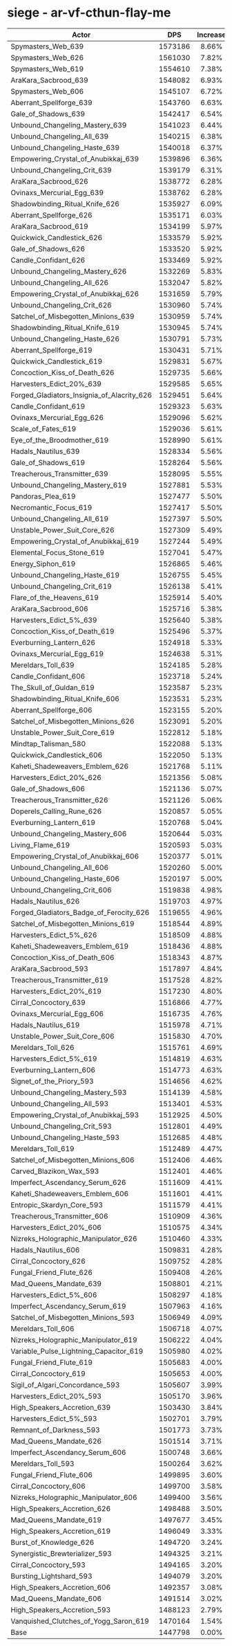 # siege - ar-vf-cthun-flay-me
| Actor | DPS | Increase |
|---|:---:|:---:|
|Spymasters_Web_639|1573186|8.66%|
|Spymasters_Web_626|1561030|7.82%|
|Spymasters_Web_619|1554610|7.38%|
|AraKara_Sacbrood_639|1548082|6.93%|
|Spymasters_Web_606|1545107|6.72%|
|Aberrant_Spellforge_639|1543760|6.63%|
|Gale_of_Shadows_639|1542417|6.54%|
|Unbound_Changeling_Mastery_639|1541023|6.44%|
|Unbound_Changeling_All_639|1540215|6.38%|
|Unbound_Changeling_Haste_639|1540018|6.37%|
|Empowering_Crystal_of_Anubikkaj_639|1539896|6.36%|
|Unbound_Changeling_Crit_639|1539179|6.31%|
|AraKara_Sacbrood_626|1538772|6.28%|
|Ovinaxs_Mercurial_Egg_639|1538762|6.28%|
|Shadowbinding_Ritual_Knife_626|1535927|6.09%|
|Aberrant_Spellforge_626|1535171|6.03%|
|AraKara_Sacbrood_619|1534199|5.97%|
|Quickwick_Candlestick_626|1533579|5.92%|
|Gale_of_Shadows_626|1533520|5.92%|
|Candle_Confidant_626|1533469|5.92%|
|Unbound_Changeling_Mastery_626|1532269|5.83%|
|Unbound_Changeling_All_626|1532047|5.82%|
|Empowering_Crystal_of_Anubikkaj_626|1531659|5.79%|
|Unbound_Changeling_Crit_626|1530960|5.74%|
|Satchel_of_Misbegotten_Minions_639|1530959|5.74%|
|Shadowbinding_Ritual_Knife_619|1530945|5.74%|
|Unbound_Changeling_Haste_626|1530791|5.73%|
|Aberrant_Spellforge_619|1530431|5.71%|
|Quickwick_Candlestick_619|1529831|5.67%|
|Concoction_Kiss_of_Death_626|1529735|5.66%|
|Harvesters_Edict_20%_639|1529585|5.65%|
|Forged_Gladiators_Insignia_of_Alacrity_626|1529451|5.64%|
|Candle_Confidant_619|1529323|5.63%|
|Ovinaxs_Mercurial_Egg_626|1529096|5.62%|
|Scale_of_Fates_619|1529036|5.61%|
|Eye_of_the_Broodmother_619|1528990|5.61%|
|Hadals_Nautilus_639|1528334|5.56%|
|Gale_of_Shadows_619|1528264|5.56%|
|Treacherous_Transmitter_639|1528095|5.55%|
|Unbound_Changeling_Mastery_619|1527881|5.53%|
|Pandoras_Plea_619|1527477|5.50%|
|Necromantic_Focus_619|1527417|5.50%|
|Unbound_Changeling_All_619|1527397|5.50%|
|Unstable_Power_Suit_Core_626|1527309|5.49%|
|Empowering_Crystal_of_Anubikkaj_619|1527244|5.49%|
|Elemental_Focus_Stone_619|1527041|5.47%|
|Energy_Siphon_619|1526865|5.46%|
|Unbound_Changeling_Haste_619|1526755|5.45%|
|Unbound_Changeling_Crit_619|1526138|5.41%|
|Flare_of_the_Heavens_619|1525914|5.40%|
|AraKara_Sacbrood_606|1525716|5.38%|
|Harvesters_Edict_5%_639|1525640|5.38%|
|Concoction_Kiss_of_Death_619|1525496|5.37%|
|Everburning_Lantern_626|1524918|5.33%|
|Ovinaxs_Mercurial_Egg_619|1524638|5.31%|
|Mereldars_Toll_639|1524185|5.28%|
|Candle_Confidant_606|1523718|5.24%|
|The_Skull_of_Guldan_619|1523587|5.23%|
|Shadowbinding_Ritual_Knife_606|1523531|5.23%|
|Aberrant_Spellforge_606|1523155|5.20%|
|Satchel_of_Misbegotten_Minions_626|1523091|5.20%|
|Unstable_Power_Suit_Core_619|1522812|5.18%|
|Mindtap_Talisman_580|1522088|5.13%|
|Quickwick_Candlestick_606|1522050|5.13%|
|Kaheti_Shadeweavers_Emblem_626|1521768|5.11%|
|Harvesters_Edict_20%_626|1521356|5.08%|
|Gale_of_Shadows_606|1521136|5.07%|
|Treacherous_Transmitter_626|1521126|5.06%|
|Doperels_Calling_Rune_626|1520857|5.05%|
|Everburning_Lantern_619|1520768|5.04%|
|Unbound_Changeling_Mastery_606|1520644|5.03%|
|Living_Flame_619|1520593|5.03%|
|Empowering_Crystal_of_Anubikkaj_606|1520377|5.01%|
|Unbound_Changeling_All_606|1520260|5.00%|
|Unbound_Changeling_Haste_606|1520197|5.00%|
|Unbound_Changeling_Crit_606|1519838|4.98%|
|Hadals_Nautilus_626|1519703|4.97%|
|Forged_Gladiators_Badge_of_Ferocity_626|1519655|4.96%|
|Satchel_of_Misbegotten_Minions_619|1518544|4.89%|
|Harvesters_Edict_5%_626|1518509|4.88%|
|Kaheti_Shadeweavers_Emblem_619|1518436|4.88%|
|Concoction_Kiss_of_Death_606|1518343|4.87%|
|AraKara_Sacbrood_593|1517897|4.84%|
|Treacherous_Transmitter_619|1517528|4.82%|
|Harvesters_Edict_20%_619|1517230|4.80%|
|Cirral_Concoctory_639|1516866|4.77%|
|Ovinaxs_Mercurial_Egg_606|1516735|4.76%|
|Hadals_Nautilus_619|1515978|4.71%|
|Unstable_Power_Suit_Core_606|1515830|4.70%|
|Mereldars_Toll_626|1515761|4.69%|
|Harvesters_Edict_5%_619|1514819|4.63%|
|Everburning_Lantern_606|1514773|4.63%|
|Signet_of_the_Priory_593|1514656|4.62%|
|Unbound_Changeling_Mastery_593|1514139|4.58%|
|Unbound_Changeling_All_593|1513401|4.53%|
|Empowering_Crystal_of_Anubikkaj_593|1512925|4.50%|
|Unbound_Changeling_Crit_593|1512801|4.49%|
|Unbound_Changeling_Haste_593|1512685|4.48%|
|Mereldars_Toll_619|1512489|4.47%|
|Satchel_of_Misbegotten_Minions_606|1512406|4.46%|
|Carved_Blazikon_Wax_593|1512401|4.46%|
|Imperfect_Ascendancy_Serum_626|1511609|4.41%|
|Kaheti_Shadeweavers_Emblem_606|1511601|4.41%|
|Entropic_Skardyn_Core_593|1511579|4.41%|
|Treacherous_Transmitter_606|1510909|4.36%|
|Harvesters_Edict_20%_606|1510575|4.34%|
|Nizreks_Holographic_Manipulator_626|1510460|4.33%|
|Hadals_Nautilus_606|1509831|4.28%|
|Cirral_Concoctory_626|1509752|4.28%|
|Fungal_Friend_Flute_626|1509408|4.26%|
|Mad_Queens_Mandate_639|1508801|4.21%|
|Harvesters_Edict_5%_606|1508297|4.18%|
|Imperfect_Ascendancy_Serum_619|1507963|4.16%|
|Satchel_of_Misbegotten_Minions_593|1506949|4.09%|
|Mereldars_Toll_606|1506718|4.07%|
|Nizreks_Holographic_Manipulator_619|1506222|4.04%|
|Variable_Pulse_Lightning_Capacitor_619|1505980|4.02%|
|Fungal_Friend_Flute_619|1505683|4.00%|
|Cirral_Concoctory_619|1505653|4.00%|
|Sigil_of_Algari_Concordance_593|1505607|3.99%|
|Harvesters_Edict_20%_593|1505170|3.96%|
|High_Speakers_Accretion_639|1503430|3.84%|
|Harvesters_Edict_5%_593|1502701|3.79%|
|Remnant_of_Darkness_593|1501773|3.73%|
|Mad_Queens_Mandate_626|1501514|3.71%|
|Imperfect_Ascendancy_Serum_606|1500748|3.66%|
|Mereldars_Toll_593|1500264|3.62%|
|Fungal_Friend_Flute_606|1499895|3.60%|
|Cirral_Concoctory_606|1499700|3.58%|
|Nizreks_Holographic_Manipulator_606|1499400|3.56%|
|High_Speakers_Accretion_626|1498488|3.50%|
|Mad_Queens_Mandate_619|1497677|3.45%|
|High_Speakers_Accretion_619|1496049|3.33%|
|Burst_of_Knowledge_626|1494720|3.24%|
|Synergistic_Brewterializer_593|1494325|3.21%|
|Cirral_Concoctory_593|1494165|3.20%|
|Bursting_Lightshard_593|1494079|3.20%|
|High_Speakers_Accretion_606|1492357|3.08%|
|Mad_Queens_Mandate_606|1491514|3.02%|
|High_Speakers_Accretion_593|1488123|2.79%|
|Vanquished_Clutches_of_Yogg_Saron_619|1470164|1.54%|
|Base|1447798|0.00%|
